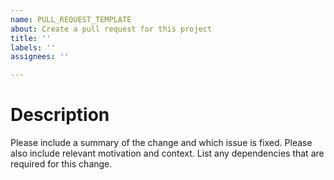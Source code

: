 ```yaml
---
name: PULL_REQUEST_TEMPLATE
about: Create a pull request for this project
title: ''
labels: ''
assignees: ''

---
```


# Description

Please include a summary of the change and which issue is fixed. Please also include relevant motivation and context. List any dependencies that are required for this change.
